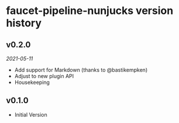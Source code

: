 faucet-pipeline-nunjucks version history
========================================


v0.2.0
------

_2021-05-11_

* Add support for Markdown (thanks to @bastikempken)
* Adjust to new plugin API
* Housekeeping


v0.1.0
------

* Initial Version

